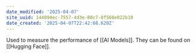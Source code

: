 ```yaml
---
date_modified: '2025-04-07'
site_uuid: 144894ec-7557-4d3e-80c7-0f568e022b10
date_created: '2025-04-07T22:42:08.620Z'
---
```





Used to measure the performance of [[AI Models]].  They can be found on [[Hugging Face]].